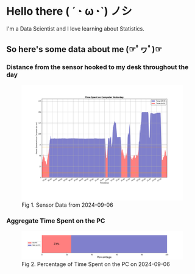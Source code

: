 
# Hello there ( ´◔ ω◔`) ノシ

I'm a Data Scientist and I love learning about Statistics.

## So here's some data about me (☞ﾟヮﾟ)☞


### Distance from the sensor hooked to my desk throughout the day
<figure>
  <picture>
    <source media="(prefers-color-scheme: dark)" srcset="Pi/readme/graphs/lineplot/dark-plot-2024-09-06.png">
    <source media="(prefers-color-scheme: light)" srcset="Pi/readme/graphs/lineplot/light-plot-2024-09-06.png">
    <img alt="Shows a black logo in light color mode and a white one in dark color mode." src="Pi/readme/graphs/lineplot/light-plot-2024-09-06.png">
  </picture>
  <figcaption>Fig 1. Sensor Data from 2024-09-06</figcaption>
</figure>



### Aggregate Time Spent on the PC
<figure>
  <picture>
    <source media="(prefers-color-scheme: dark)" srcset="Pi/readme/graphs/barplot/dark-plot-2024-09-06.png">
    <source media="(prefers-color-scheme: light)" srcset="Pi/readme/graphs/barplot/light-plot-2024-09-06.png">
    <img alt="Shows a black logo in light color mode and a white one in dark color mode." src="Pi/readme/graphs/barplot/light-plot-2024-09-06.png">
  </picture>
  <figcaption>Fig 2. Percentage of Time Spent on the PC on 2024-09-06</figcaption>
</figure>
